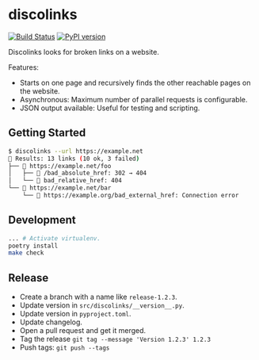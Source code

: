 # discolinks

[![Build Status][build_status_badge]][build_status_link]
[![PyPI version][pypi_badge]][pypi_link]

Discolinks looks for broken links on a website.

Features:

- Starts on one page and recursively finds the other reachable pages on the website.
- Asynchronous: Maximum number of parallel requests is configurable.
- JSON output available: Useful for testing and scripting.

## Getting Started

```bash
$ discolinks --url https://example.net
📂 Results: 13 links (10 ok, 3 failed)
├── 📄 https://example.net/foo
│   ├── 🔗 /bad_absolute_href: 302 → 404
│   └── 🔗 bad_relative_href: 404
└── 📄 https://example.net/bar
    └── 🔗 https://example.org/bad_external_href: Connection error
```

## Development

```bash
... # Activate virtualenv.
poetry install
make check
```

## Release

- Create a branch with a name like `release-1.2.3`.
- Update version in `src/discolinks/__version__.py`.
- Update version in `pyproject.toml`.
- Update changelog.
- Open a pull request and get it merged.
- Tag the release `git tag --message 'Version 1.2.3' 1.2.3`
- Push tags: `git push --tags`

[build_status_badge]: https://github.com/bbc2/discolinks/actions/workflows/main.yml/badge.svg
[build_status_link]: https://github.com/bbc2/discolinks/actions/workflows/main.yml
[pypi_badge]: https://img.shields.io/pypi/v/discolinks
[pypi_link]: https://pypi.org/project/discolinks/
